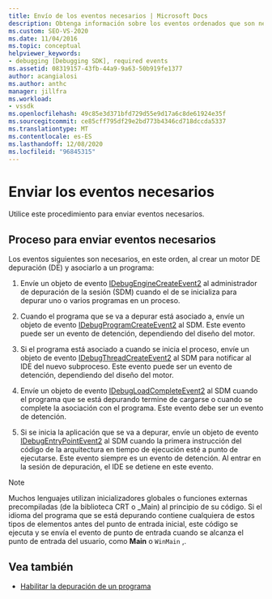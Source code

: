 ```yaml
---
title: Envío de los eventos necesarios | Microsoft Docs
description: Obtenga información sobre los eventos ordenados que son necesarios para crear un motor de depuración y adjuntarlo a un programa en la depuración de Visual Studio.
ms.custom: SEO-VS-2020
ms.date: 11/04/2016
ms.topic: conceptual
helpviewer_keywords:
- debugging [Debugging SDK], required events
ms.assetid: 08319157-43fb-44a9-9a63-50b919fe1377
author: acangialosi
ms.author: anthc
manager: jillfra
ms.workload:
- vssdk
ms.openlocfilehash: 49c85e3d371bfd729d55e9d17a6c8de61924e35f
ms.sourcegitcommit: ce85cff795df29e2bd773b4346cd718dccda5337
ms.translationtype: MT
ms.contentlocale: es-ES
ms.lasthandoff: 12/08/2020
ms.locfileid: "96845315"
---
```

# <a name="send-the-required-events"></a>Enviar los eventos necesarios
Utilice este procedimiento para enviar eventos necesarios.

## <a name="process-for-sending-required-events"></a>Proceso para enviar eventos necesarios
 Los eventos siguientes son necesarios, en este orden, al crear un motor DE depuración (DE) y asociarlo a un programa:

1. Envíe un objeto de evento [IDebugEngineCreateEvent2](../../extensibility/debugger/reference/idebugenginecreateevent2.md) al administrador de depuración de la sesión (SDM) cuando el de se inicializa para depurar uno o varios programas en un proceso.

2. Cuando el programa que se va a depurar está asociado a, envíe un objeto de evento [IDebugProgramCreateEvent2](../../extensibility/debugger/reference/idebugprogramcreateevent2.md) al SDM. Este evento puede ser un evento de detención, dependiendo del diseño del motor.

3. Si el programa está asociado a cuando se inicia el proceso, envíe un objeto de evento [IDebugThreadCreateEvent2](../../extensibility/debugger/reference/idebugthreadcreateevent2.md) al SDM para notificar al IDE del nuevo subproceso. Este evento puede ser un evento de detención, dependiendo del diseño del motor.

4. Envíe un objeto de evento [IDebugLoadCompleteEvent2](../../extensibility/debugger/reference/idebugloadcompleteevent2.md) al SDM cuando el programa que se está depurando termine de cargarse o cuando se complete la asociación con el programa. Este evento debe ser un evento de detención.

5. Si se inicia la aplicación que se va a depurar, envíe un objeto de evento [IDebugEntryPointEvent2](../../extensibility/debugger/reference/idebugentrypointevent2.md) al SDM cuando la primera instrucción del código de la arquitectura en tiempo de ejecución esté a punto de ejecutarse. Este evento siempre es un evento de detención. Al entrar en la sesión de depuración, el IDE se detiene en este evento.

> [!NOTE]
> Muchos lenguajes utilizan inicializadores globales o funciones externas precompiladas (de la biblioteca CRT o _Main) al principio de su código. Si el idioma del programa que se está depurando contiene cualquiera de estos tipos de elementos antes del punto de entrada inicial, este código se ejecuta y se envía el evento de punto de entrada cuando se alcanza el punto de entrada del usuario, como **Main** o `WinMain` ,.

## <a name="see-also"></a>Vea también
- [Habilitar la depuración de un programa](../../extensibility/debugger/enabling-a-program-to-be-debugged.md)
